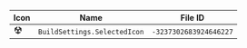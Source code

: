 | Icon | Name | File ID |
| ---  | ---  | ---     |
| ![](BuildSettings.SelectedIcon.png) | `BuildSettings.SelectedIcon` | `-3237302683924646227` |
